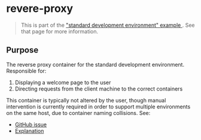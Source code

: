 # revere-proxy

> This is part of the ["standard development environment" example ](https://github.com/hal313/standard-development-environment-example). See that page for more information.

## Purpose

The reverse proxy container for the standard development environment. Responsible for:

1. Displaying a welcome page to the user
2. Directing requests from the client machine to the correct containers

This container is typically not altered by the user, though manual intervention is currently required in order to support multiple environments on the same host, due to container naming collisions. See:

- [GitHub issue](https://github.com/hal313/reverse-proxy/issues/1)
- [Explanation](https://github.com/hal313/dev-env#todo)

